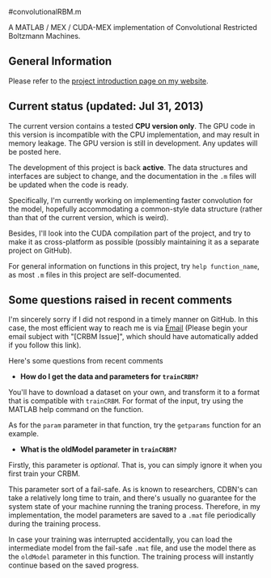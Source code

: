 #convolutionalRBM.m


A MATLAB / MEX / CUDA-MEX implementation of Convolutional Restricted Boltzmann Machines.

## General Information
Please refer to the [project introduction page on my website](http://qipeng.me/software/convolutional-rbm.html).

## Current status (updated: Jul 31, 2013)

The current version contains a tested **CPU version only**. The GPU code in this version is incompatible with the CPU implementation, and may result in memory leakage. The GPU version is still in development. Any updates will be posted here.

The development of this project is back **active**. The data structures and interfaces are subject to change, and the documentation in the `.m` files will be updated when the code is ready.

Specifically, I'm currently working on implementing faster convolution for the model, hopefully accommodating a common-style data structure (rather than that of the current version, which is weird).

Besides, I'll look into the CUDA compilation part of the project, and try to make it as cross-platform as possible (possibly maintaining it as a separate project on GitHub).

For general information on functions in this project, try `help function_name`, as most `.m` files in this project are self-documented.

## Some questions raised in recent comments
I'm sincerely sorry if I did not respond in a timely manner on GitHub. In this case, the most efficient way to reach me is via [Email](mailto:qipeng.thu@gmail.com?subject=[CRBM%20Issue]) (Please begin your email subject with "[CRBM Issue]", which should have automatically added if you follow this link). 

Here's some questions from recent comments

* **How do I get the data and parameters for `trainCRBM?`**
 
You'll have to download a dataset on your own, and transform it to a format that is compatible with `trainCRBM`. For format of the input, try using the MATLAB help command on the function. 

As for the `param` parameter in that function, try the `getparams` function for an example.

* **What is the oldModel parameter in `trainCRBM?`**

Firstly, this parameter is *optional*. That is, you can simply ignore it when you first train your CRBM.

This parameter sort of a fail-safe. As is known to researchers, CDBN's can take a relatively long time to train, and there's usually no guarantee for the system state of your machine running the traning process. Therefore, in my implementation, the model parameters are saved to a `.mat` file periodically during the training process.

In case your training was interrupted accidentally, you can load the intermediate model from the fail-safe `.mat` file, and use the model there as the `oldModel` parameter in this function. The training process will instantly continue based on the saved progress.
